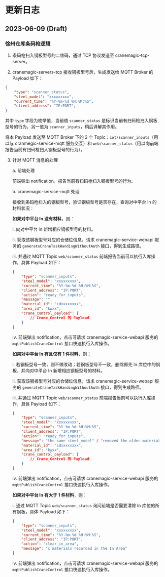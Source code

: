 # 更新日志

## 2023-06-09 (Draft)

### 徐州仓库条码枪逻辑

1. 条码枪扫入钢板型号的二维码，通过 TCP 协议发送至 cranemagic-tcp-server。

2. cranemagic-servers-tcp 接收钢板型号后，生成发送给 MQTT Broker 的 Payload 如下：

```json
{
    "type": "scanner_status",
    "steel_model": "xxxxxxxxx",
    "current_time": "%Y-%m-%d %H:%M:%S",
    "client_address": "IP:PORT",
}
```

其中 `type` 字段为枚举值，当前值 `scanner_status` 是标识当前有扫码枪扫入钢板型号的行为，另一值为 `scanner_inputs`，稍后详解其作用。

将本 Payload 发送至 MQTT Broker 下的 2 个 Topic：`iot/scanner_inputs`（用以与 cranmegic-service-mqtt 服务交互）和 `web/scanner_status`（用以向前端报告当前有扫码枪扫入钢板型号的行为）。

3. 针对 MQTT 消息的处理

    a. 前端处理

    前端弹出 notification，报告当前有扫码枪扫入钢板型号的行为。

    b. cranemagic-service-mqtt 处理

    接收到条码枪扫入的钢板型号，验证钢板型号是否存在，查询对中平台 In 的材料状况：

    **如果对中平台 In 没有材料**，则：

    i. 向对中平台 In 新增相应钢板型号的材料。

    ii. 获取该钢板型号对应的仓储位信息，请求 cranemagic-service-webapi 服务的 `generateCraneTaskHandingWithoutAuth` 接口，得到生成路径。

    iii. 并通过 MQTT Topic `web/scanner_status` 前端报告当前可以执行入库操作，具体 Payload 如下：

    ```json
    {
        "type": "scanner_inputs",
        "steel_model": "xxxxxxxxx",
        "current_time": "%Y-%m-%d %H:%M:%S",
        "client_address": "IP:PORT",
        "action": "ready_for_inputs",
        "message": "",
        "material_id": "idxxxxxxxx",
        "area_id": "kwxx",
        "crane_control_payload": {
            // Crane_Control 的 Payload
        }
    }
    ```

    iv. 前端弹出 notification，点击可请求 cranemagic-service-webapi 服务的 `mqttPublishCraneControl` 接口快速执行入库操作。

    **如果对中平台 In 有且仅有 1 件材料**，则：

    i. 若钢板型号一致，则不做改动；若钢板型号不一致，删除原先 In 库位中的钢板，并向对中平台 In 新增相应钢板型号的材料。

    ii. 获取该钢板型号对应的仓储位信息，请求 cranemagic-service-webapi 服务的 `generateCraneTaskHandingWithoutAuth` 接口，得到生成路径。

    iii. 并通过 MQTT Topic `web/scanner_status` 前端报告当前可以执行入库操作，具体 Payload 如下：

    ```json
    {
        "type": "scanner_inputs",
        "steel_model": "xxxxxxxxx",
        "current_time": "%Y-%m-%d %H:%M:%S",
        "client_address": "IP:PORT",
        "action": "ready_for_inputs",
        "message": "the same steel_model" / "removed the older material",
        "material_id": "idxxxxxxxx",
        "area_id": "kwxx",
        "crane_control_payload": {
            // Crane_Control 的 Payload
        }
    }
    ```

    iv. 前端弹出 notification，点击可请求 cranemagic-service-webapi 服务的 `mqttPublishCraneControl` 接口快速执行入库操作。

    **如果对中平台 In 有大于 1 件材料**，则：

    i. 通过 MQTT Topic `web/scanner_status` 询问前端是否需要清除 In 库位的所有钢板，具体 Payload 如下：

    ```json
    {
        "type": "scanner_inputs",
        "steel_model": "xxxxxxxxx",
        "current_time": "%Y-%m-%d %H:%M:%S",
        "client_address": "IP:PORT",
        "action": "clear_in_area",
        "message": "x materials recorded in the In Area"
    }
    ```

    iv. 前端弹出 notification，点击可请求 cranemagic-service-webapi 服务的 `mqttPublishCraneControl` 接口快速执行入库操作。

